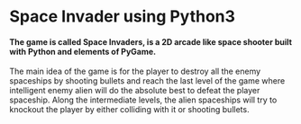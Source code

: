 # Space Invader using Python3

<h4>The game is called Space Invaders, is a 2D arcade like space shooter built with Python and elements of PyGame. </h4> The main idea of the game is for the player to destroy all the enemy spaceships by shooting bullets and reach the last level of the game where intelligent enemy alien will do the absolute best to defeat the player spaceship. Along the intermediate levels, the alien spaceships will try to knockout the player by either colliding with it or shooting bullets.
